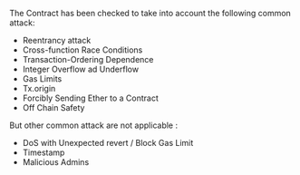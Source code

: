 The Contract has been checked to take into account the following common attack:

- Reentrancy attack
- Cross-function Race Conditions
- Transaction-Ordering Dependence
- Integer Overflow ad Underflow
- Gas Limits
- Tx.origin
- Forcibly Sending Ether to a Contract
- Off Chain Safety

But other common attack are not applicable :
- DoS with Unexpected revert / Block Gas Limit
- Timestamp 
- Malicious Admins 

